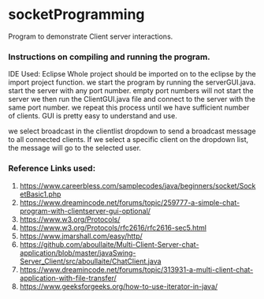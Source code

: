 # socketProgramming
Program to demonstrate Client server interactions.

### Instructions on compiling and running the program.
IDE Used: Eclipse
Whole project should be imported on to the eclipse by the import project function. 
we start the program by running the serverGUI.java. start the server with any port number. empty port numbers will not start the server
we then run the ClientGUI.java file and connect to the server with the same port number.
we repeat this process until we have sufficient number of clients. GUI is pretty easy to understand and use.

we select broadcast in the clientlist dropdown to send a broadcast message to all connected clients. 
If we select a specific client on the dropdown list, the message will go to the selected user.


### Reference Links used: 

1. https://www.careerbless.com/samplecodes/java/beginners/socket/SocketBasic1.php
2. https://www.dreamincode.net/forums/topic/259777-a-simple-chat-program-with-clientserver-gui-optional/
3. https://www.w3.org/Protocols/
4. https://www.w3.org/Protocols/rfc2616/rfc2616-sec5.html
5. https://www.jmarshall.com/easy/http/
6. https://github.com/aboullaite/Multi-Client-Server-chat-application/blob/master/javaSwing-Server_Client/src/aboullaite/ChatClient.java
7. https://www.dreamincode.net/forums/topic/313931-a-multi-client-chat-application-with-file-transfer/
8. https://www.geeksforgeeks.org/how-to-use-iterator-in-java/